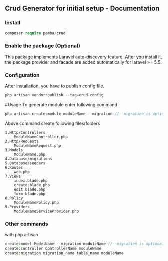 ## Crud Generator for initial setup - Documentation

### Install
```php
composer require pemba/crud
```

### Enable the package (Optional)
This package implements Laravel auto-discovery feature. After you install it, the package provider and facade are added automatically for laravel >= 5.5.

### Configuration
After installation, you have to publish config file.
```php
php artisan vendor:publish --tag=crud-config
```

#Usage
To generate module enter following command
```php
php artisan create:module moduleName --migration //--migration is optional
```
Above command create following files/folders
```text
1.Http/Controllers
    ModuleNameController.php
2.Http/Requests
    ModuleNameRequest.php
3.Models
    ModuleName.php
4.Database/migrations
5.Database/seeders
6.Routes
    web.php
7.Views
    index.blade.php
    create.blade.php
    edit.blade.php
    form.blade.php
8.Policy
    ModuleNamePolicy.php
9.Providers
    ModuleNameServiceProvider.php
```

### Other commands
with php artisan
```php
create:model ModelName --migration moduleName //--migration is optional
create:controller ControllerName moduleName
create:migration migration_name table_name moduleName
```
